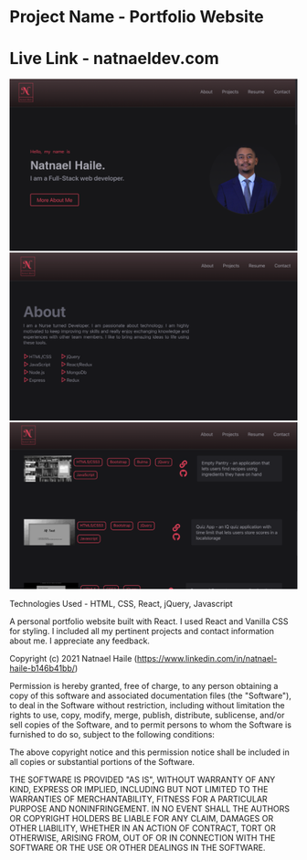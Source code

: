 # Project Name - Portfolio Website
# Live Link - natnaeldev.com

![alt text](./screenshot.png)
![alt text](./screenshot-02.png)
![alt text](./screenshot-03.png)

Technologies Used - HTML, CSS, React, jQuery, Javascript

A personal portfolio website built with React. I used React and Vanilla CSS for styling. I included all my pertinent projects and contact information about me. I appreciate any feedback.


Copyright (c) 2021 Natnael Haile (https://www.linkedin.com/in/natnael-haile-b146b41bb/)

Permission is hereby granted, free of charge, to any person obtaining
a copy of this software and associated documentation files (the
"Software"), to deal in the Software without restriction, including
without limitation the rights to use, copy, modify, merge, publish,
distribute, sublicense, and/or sell copies of the Software, and to
permit persons to whom the Software is furnished to do so, subject to
the following conditions:

The above copyright notice and this permission notice shall be
included in all copies or substantial portions of the Software.

THE SOFTWARE IS PROVIDED "AS IS", WITHOUT WARRANTY OF ANY KIND,
EXPRESS OR IMPLIED, INCLUDING BUT NOT LIMITED TO THE WARRANTIES OF
MERCHANTABILITY, FITNESS FOR A PARTICULAR PURPOSE AND
NONINFRINGEMENT. IN NO EVENT SHALL THE AUTHORS OR COPYRIGHT HOLDERS BE
LIABLE FOR ANY CLAIM, DAMAGES OR OTHER LIABILITY, WHETHER IN AN ACTION
OF CONTRACT, TORT OR OTHERWISE, ARISING FROM, OUT OF OR IN CONNECTION
WITH THE SOFTWARE OR THE USE OR OTHER DEALINGS IN THE SOFTWARE.